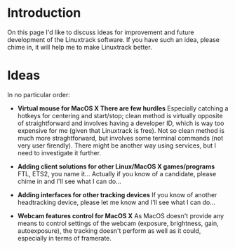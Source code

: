 # Introduction #

On this page I'd like to discuss ideas for improvement and future development of the Linuxtrack software. If you have such an idea, please chime in, it will help me to make Linuxtrack better.

# Ideas #
In no particular order:

  * **Virtual mouse for MacOS X There are few hurdles** Especially catching a hotkeys for centering and start/stop; clean method is virtually opposite of straightforward and involves having a developer ID, which is way too expensive for me (given that Linuxtrack is free). Not so clean method is much more straghtforward, but involves some terminal commands (not very user firendly). There might be another way using services, but I need to investigate it further.

  * **Adding client solutions for other Linux/MacOS X games/programs** FTL, ETS2, you name it... Actually if you know of a candidate, please chime in and I'll see what I can do...

  * **Adding interfaces for other tracking devices** If you know of another headtracking device, please let me know and I'll see what I can do...

  * **Webcam features control for MacOS X** As MacOS doesn't provide any means to control settings of the webcam (exposure, brightness, gain, autoexposure), the tracking doesn't perform as well as it could, especially in terms of framerate.